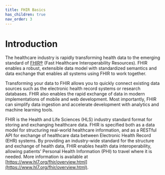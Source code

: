 ```yaml
---
title: FHIR Basics
has_children: true
nav_order: 3
---
```


# Introduction 
The healthcare industry is rapidly transforming health data to the emerging standard of [FHIR®](https://hl7.org/fhir/) (Fast Healthcare Interoperability Resources). FHIR enables a robust, extensible data model with standardized semantics and data exchange that enables all systems using FHIR to work together. 

Transforming your data to FHIR allows you to quickly connect existing data sources such as the electronic health record systems or research databases. FHIR also enables the rapid exchange of data in modern implementations of mobile and web development. Most importantly, FHIR can simplify data ingestion and accelerate development with analytics and machine learning tools.

FHIR is the Health and Life Sciences (HLS) industry standard format for storing and exchanging healthcare data. FHIR is specified both as a data model for structuring real-world healthcare information, and as a RESTful API for exchange of healthcare data between Electronic Health Record (EHR) systems. By providing an industry-wide standard for the structure and exchange of health data, FHIR enables health data interoperability, allowing patients' Personal Health Information (PHI) to travel where it is needed. More information is available at [https://www.hl7.org/fhir/overview.html](https://www.hl7.org/fhir/overview.html).
